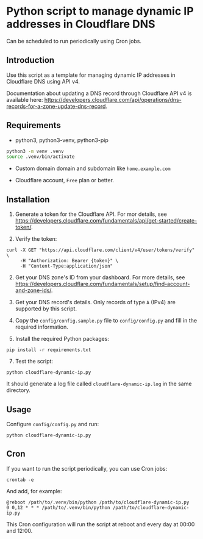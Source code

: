 # Python script to manage dynamic IP addresses in Cloudflare DNS

Can be scheduled to run periodically using Cron jobs.

## Introduction

Use this script as a template for managing dynamic IP addresses in Cloudflare DNS using API v4.

Documentation about updating a DNS record through Cloudflare API v4 is available here: https://developers.cloudflare.com/api/operations/dns-records-for-a-zone-update-dns-record.

## Requirements

- python3, python3-venv, python3-pip

```bash
python3 -m venv .venv
source .venv/bin/activate
```

- Custom domain domain and subdomain like `home.example.com`

- Cloudflare account, `Free` plan or better.

## Installation

1. Generate a token for the Cloudflare API. For mor details, see https://developers.cloudflare.com/fundamentals/api/get-started/create-token/.

2. Verify the token:

```shell
curl -X GET "https://api.cloudflare.com/client/v4/user/tokens/verify" \
     -H "Authorization: Bearer {token}" \
     -H "Content-Type:application/json"
```

2. Get your DNS zone's ID from your dashboard. For more details, see https://developers.cloudflare.com/fundamentals/setup/find-account-and-zone-ids/.

3. Get your DNS record's details. Only records of type `A` (IPv4) are supported by this script.

5. Copy the `config/config.sample.py` file to `config/config.py` and fill in the required information.

6. Install the required Python packages:

```shell
pip install -r requirements.txt
```

7. Test the script:

```shell
python cloudflare-dynamic-ip.py
```

It should generate a log file called `cloudflare-dynamic-ip.log` in the same directory.

## Usage

Configure `config/config.py` and run:

```shell
python cloudflare-dynamic-ip.py
```

## Cron

If you want to run the script periodically, you can use Cron jobs:

```shell
crontab -e
```

And add, for example:

```
@reboot /path/to/.venv/bin/python /path/to/cloudflare-dynamic-ip.py
0 0,12 * * * /path/to/.venv/bin/python /path/to/cloudflare-dynamic-ip.py
```

This Cron configuration will run the script at reboot and every day at 00:00 and 12:00.
